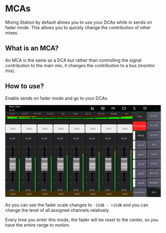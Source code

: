 # MCAs

Mixing Station by default allows you to use your DCAs while
in sends on fader mode. This allows you to quickly change
the contribution of other mixes.

## What is an MCA?

An MCA is the same as a DCA but rather than controlling
the signal contribution to the main mix, it changes the
contribution to a bus (monitor mix).

## How to use?

Enable sends on fader mode and go to your DCAs.

![mca](img/mca.png)

As you can see the fader scale changes to `-15dB - +15dB` and you
can change the level of all assigned channels relatively.

Every time you enter this mode, the fader will be reset to the
center, so you have the entire range to motion.